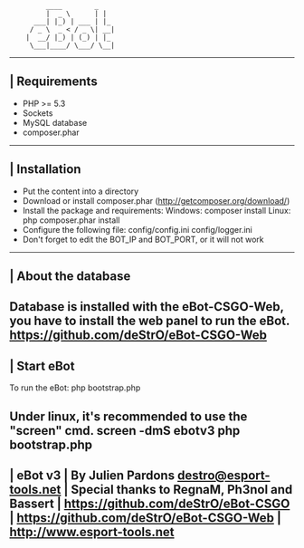 			 ____        _   
			 |  _ \      | |  
		  ___| |_) | ___ | |_ 
		 / _ \  _ < / _ \| __|
		|  __/ |_) | (_) | |_ 
		 \___|____/ \___/ \__|
 
------------------------
| Requirements
------------------------
- PHP >= 5.3
- Sockets
- MySQL database
- composer.phar
------------------------
| Installation
------------------------
- Put the content into a directory
- Download or install composer.phar (http://getcomposer.org/download/)
- Install the package and requirements:
   Windows: composer install
   Linux: php composer.phar install
- Configure the following file:
  config/config.ini
  config/logger.ini
- Don't forget to edit the BOT_IP and BOT_PORT, or it will not work
------------------------
| About the database
------------------------
Database is installed with the eBot-CSGO-Web, you have to install the web panel to run the eBot.
https://github.com/deStrO/eBot-CSGO-Web
------------------------
| Start eBot
------------------------
To run the eBot:
php bootstrap.php

Under linux, it's recommended to use the "screen" cmd.
screen -dmS ebotv3 php bootstrap.php
------------------------
| eBot v3
| By Julien Pardons <destro@esport-tools.net>
| Special thanks to RegnaM, Ph3nol and Bassert
| https://github.com/deStrO/eBot-CSGO
| https://github.com/deStrO/eBot-CSGO-Web
| http://www.esport-tools.net
------------------------